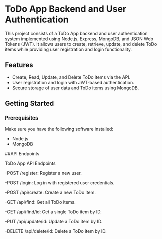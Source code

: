 # ToDo App Backend and User Authentication

This project consists of a ToDo App backend and user authentication system implemented using Node.js, Express, MongoDB, and JSON Web Tokens (JWT). It allows users to create, retrieve, update, and delete ToDo items while providing user registration and login functionality.

## Features

- Create, Read, Update, and Delete ToDo items via the API.
- User registration and login with JWT-based authentication.
- Secure storage of user data and ToDo items using MongoDB.

## Getting Started

### Prerequisites

Make sure you have the following software installed:

- Node.js
- MongoDB
  
##API Endpoints

ToDo App API Endpoints

-POST /register: Register a new user.

-POST /login: Log in with registered user credentials.

-POST /api/create: Create a new ToDo item.

-GET /api/find: Get all ToDo items.

-GET /api/find/id: Get a single ToDo item by ID.

-PUT /api/update/id: Update a ToDo item by ID.

-DELETE /api/delete/id: Delete a ToDo item by ID.




  
